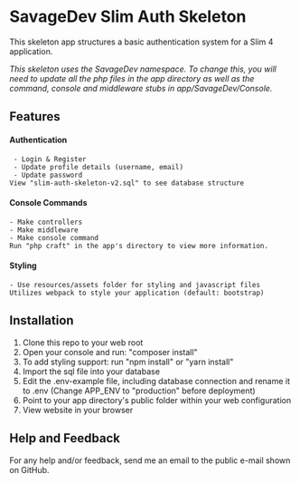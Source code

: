 # SavageDev Slim Auth Skeleton
This skeleton app structures a basic authentication system for a Slim 4 application.  

*This skeleton uses the SavageDev namespace. To change this, you will need to update all the php files in the app directory as well as the command, console and middleware stubs in app/SavageDev/Console.*

## Features  

#### Authentication 
	 - Login & Register
	 - Update profile details (username, email)
	 - Update password
    View "slim-auth-skeleton-v2.sql" to see database structure
#### Console Commands
	- Make controllers
	- Make middleware
	- Make console command
    Run "php craft" in the app's directory to view more information.

#### Styling
    - Use resources/assets folder for styling and javascript files
    Utilizes webpack to style your application (default: bootstrap)	

## Installation
 1. Clone this repo to your web root
 2. Open your console and run: "composer install"
 3. To add styling support: run "npm install" or "yarn install"
 4. Import the sql file into your database
 5. Edit the .env-example file, including database connection and rename it to .env (Change APP_ENV to "production" before deployment)
 7. Point to your app directory's public folder within your web configuration
 8. View website in your browser

## Help and Feedback
For any help and/or feedback, send me an email to the public e-mail shown on GitHub.
